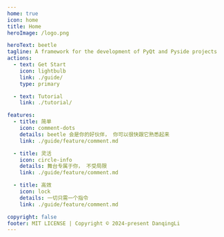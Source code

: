 ```yaml
---
home: true
icon: home
title: Home
heroImage: /logo.png

heroText: beetle
tagline: A framework for the development of PyQt and Pyside projects
actions:
  - text: Get Start
    icon: lightbulb
    link: ./guide/
    type: primary

  - text: Tutorial
    link: ./tutorial/

features:
  - title: 简单
    icon: comment-dots
    details: beetle 会是你的好伙伴， 你可以很快跟它熟悉起来
    link: ./guide/feature/comment.md

  - title: 灵活
    icon: circle-info
    details: 舞台专属于你， 不受局限
    link: ./guide/feature/comment.md

  - title: 高效
    icon: lock
    details: 一切只需一个指令
    link: ./guide/feature/comment.md

copyright: false
footer: MIT LICENSE | Copyright © 2024-present DanqingLi
---
```

